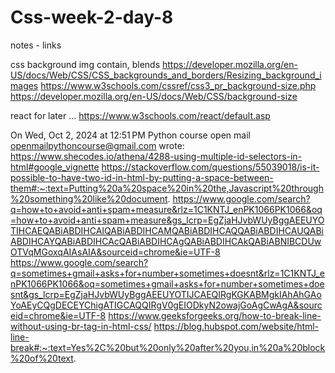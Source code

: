 # Css-week-2-day-8

notes - links

css background img contain, blends
https://developer.mozilla.org/en-US/docs/Web/CSS/CSS_backgrounds_and_borders/Resizing_background_images
https://www.w3schools.com/cssref/css3_pr_background-size.php
https://developer.mozilla.org/en-US/docs/Web/CSS/background-size

react for later ...
https://www.w3schools.com/react/default.asp

On Wed, Oct 2, 2024 at 12:51 PM Python course open mail <openmailpythoncourse@gmail.com> wrote:
https://www.shecodes.io/athena/4288-using-multiple-id-selectors-in-html#google_vignette
https://stackoverflow.com/questions/55039018/is-it-possible-to-have-two-id-in-html-by-putting-a-space-between-them#:~:text=Putting%20a%20space%20in%20the,Javascript%20through%20something%20like%20document.
https://www.google.com/search?q=how+to+avoid+anti+spam+measure&rlz=1C1KNTJ_enPK1066PK1066&oq=how+to+avoid+anti+spam+measure&gs_lcrp=EgZjaHJvbWUyBggAEEUYOTIHCAEQABiABDIHCAIQABiABDIHCAMQABiABDIHCAQQABiABDIHCAUQABiABDIHCAYQABiABDIHCAcQABiABDIHCAgQABiABDIHCAkQABiABNIBCDUwOTVqMGoxqAIAsAIA&sourceid=chrome&ie=UTF-8
https://www.google.com/search?q=sometimes+gmail+asks+for+number+sometimes+doesnt&rlz=1C1KNTJ_enPK1066PK1066&oq=sometimes+gmail+asks+for+number+sometimes+doesnt&gs_lcrp=EgZjaHJvbWUyBggAEEUYOTIJCAEQIRgKGKABMgkIAhAhGAoYoAEyCQgDECEYChigATIGCAQQIRgV0gEIODkyN2owajGoAgCwAgA&sourceid=chrome&ie=UTF-8
https://www.geeksforgeeks.org/how-to-break-line-without-using-br-tag-in-html-css/
https://blog.hubspot.com/website/html-line-break#:~:text=Yes%2C%20but%20only%20after%20you,in%20a%20block%20of%20text.
